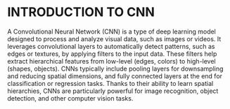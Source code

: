 # INTRODUCTION TO CNN 

A Convolutional Neural Network (CNN) is a type of deep learning model designed to process and analyze visual data, such as images or videos. It leverages convolutional layers to automatically detect patterns, such as edges or textures, by applying filters to the input data. These filters help extract hierarchical features from low-level (edges, colors) to high-level (shapes, objects). CNNs typically include pooling layers for downsampling and reducing spatial dimensions, and fully connected layers at the end for classification or regression tasks. Thanks to their ability to learn spatial hierarchies, CNNs are particularly powerful for image recognition, object detection, and other computer vision tasks.

